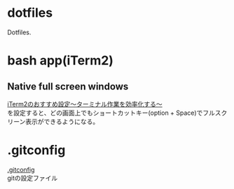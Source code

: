 # dotfiles
Dotfiles.

# bash app(iTerm2)
## Native full screen windows
[iTerm2のおすすめ設定〜ターミナル作業を効率化する〜](https://qiita.com/ruwatana/items/8d9c174250061721ad11)  
を設定すると、どの画面上でもショートカットキー(option + Space)でフルスクリーン表示ができるようになる。

# .gitconfig
[.gitconfig](https://github.com/10shi10ma/dotfiles/blob/master/.gitconfig)  
gitの設定ファイル
